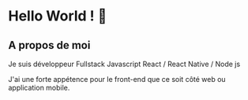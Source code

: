 # Hello World ! 👋

## A propos de moi 

Je suis développeur Fullstack Javascript React / React Native / Node js

J'ai une forte appétence pour le front-end que ce soit côté web ou application mobile.

<!--
**CEDRIC-code1982/CEDRIC-code1982** is a ✨ _special_ ✨ repository because its `README.md` (this file) appears on your GitHub profile.

Here are some ideas to get you started:

- 🔭 I’m currently working on ...
- 🌱 I’m currently learning ...
- 👯 I’m looking to collaborate on ...
- 🤔 I’m looking for help with ...
- 💬 Ask me about ...
- 📫 How to reach me: ...
- 😄 Pronouns: ...
- ⚡ Fun fact: ...
-->
